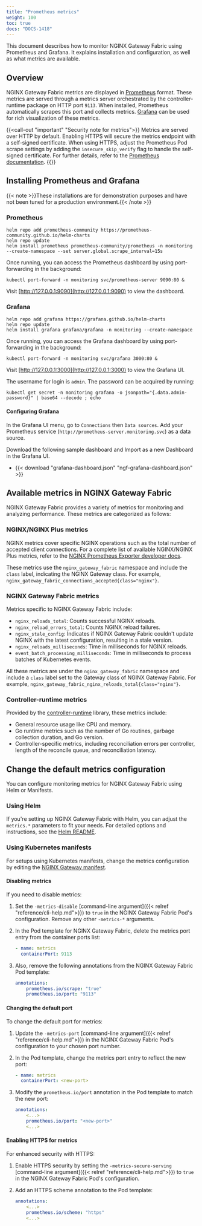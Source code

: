 ```yaml
---
title: "Prometheus metrics"
weight: 100
toc: true
docs: "DOCS-1418"
---
```


This document describes how to monitor NGINX Gateway Fabric using Prometheus and Grafana. It explains installation and configuration, as well as what metrics are available.

## Overview

NGINX Gateway Fabric metrics are displayed in [Prometheus](https://prometheus.io/) format. These metrics are served through a metrics server orchestrated by the controller-runtime package on HTTP port `9113`. When installed, Prometheus automatically scrapes this port and collects metrics. [Grafana](https://grafana.com/) can be used for rich visualization of these metrics.

{{<call-out "important" "Security note for metrics">}}
Metrics are served over HTTP by default. Enabling HTTPS will secure the metrics endpoint with a self-signed certificate. When using HTTPS, adjust the Prometheus Pod scrape settings by adding the `insecure_skip_verify` flag to handle the self-signed certificate. For further details, refer to the [Prometheus documentation](https://prometheus.io/docs/prometheus/latest/configuration/configuration/#tls_config).
{{</call-out>}}

## Installing Prometheus and Grafana

{{< note >}}These installations are for demonstration purposes and have not been tuned for a production environment.{{< /note >}}

### Prometheus

```shell
helm repo add prometheus-community https://prometheus-community.github.io/helm-charts
helm repo update
helm install prometheus prometheus-community/prometheus -n monitoring --create-namespace --set server.global.scrape_interval=15s
```

Once running, you can access the Prometheus dashboard by using port-forwarding in the background:

```shell
kubectl port-forward -n monitoring svc/prometheus-server 9090:80 &
```

Visit [http://127.0.0.1:9090](http://127.0.0.1:9090) to view the dashboard.

### Grafana


```shell
helm repo add grafana https://grafana.github.io/helm-charts
helm repo update
helm install grafana grafana/grafana -n monitoring --create-namespace
```

Once running, you can access the Grafana dashboard by using port-forwarding in the background:

```shell
kubectl port-forward -n monitoring svc/grafana 3000:80 &
```

Visit [http://127.0.0.1:3000](http://127.0.0.1:3000) to view the Grafana UI.

The username for login is `admin`. The password can be acquired by running:

```shell
kubectl get secret -n monitoring grafana -o jsonpath="{.data.admin-password}" | base64 --decode ; echo
```

#### Configuring Grafana

In the Grafana UI menu, go to `Connections` then `Data sources`. Add your Prometheus service (`http://prometheus-server.monitoring.svc`) as a data source.

Download the following sample dashboard and Import as a new Dashboard in the Grafana UI.

- {{< download "grafana-dashboard.json" "ngf-grafana-dashboard.json" >}}

## Available metrics in NGINX Gateway Fabric

NGINX Gateway Fabric provides a variety of metrics for monitoring and analyzing performance. These metrics are categorized as follows:

### NGINX/NGINX Plus metrics

NGINX metrics cover specific NGINX operations such as the total number of accepted client connections. For a complete list of available NGINX/NGINX Plus metrics, refer to the [NGINX Prometheus Exporter developer docs](https://github.com/nginxinc/nginx-prometheus-exporter#exported-metrics).

These metrics use the `nginx_gateway_fabric` namespace and include the `class` label, indicating the NGINX Gateway class. For example, `nginx_gateway_fabric_connections_accepted{class="nginx"}`.

### NGINX Gateway Fabric metrics

Metrics specific to NGINX Gateway Fabric include:

- `nginx_reloads_total`: Counts successful NGINX reloads.
- `nginx_reload_errors_total`: Counts NGINX reload failures.
- `nginx_stale_config`: Indicates if NGINX Gateway Fabric couldn't update NGINX with the latest configuration, resulting in a stale version.
- `nginx_reloads_milliseconds`: Time in milliseconds for NGINX reloads.
- `event_batch_processing_milliseconds`: Time in milliseconds to process batches of Kubernetes events.

All these metrics are under the `nginx_gateway_fabric` namespace and include a `class` label set to the Gateway class of NGINX Gateway Fabric. For example, `nginx_gateway_fabric_nginx_reloads_total{class="nginx"}`.

### Controller-runtime metrics

Provided by the [controller-runtime](https://github.com/kubernetes-sigs/controller-runtime) library, these metrics include:

- General resource usage like CPU and memory.
- Go runtime metrics such as the number of Go routines, garbage collection duration, and Go version.
- Controller-specific metrics, including reconciliation errors per controller, length of the reconcile queue, and reconciliation latency.

## Change the default metrics configuration

You can configure monitoring metrics for NGINX Gateway Fabric using Helm or Manifests.

### Using Helm

If you're setting up NGINX Gateway Fabric with Helm, you can adjust the `metrics.*` parameters to fit your needs. For detailed options and instructions, see the [Helm README](/charts/nginx-gateway-fabric/README.md).

### Using Kubernetes manifests

For setups using Kubernetes manifests, change the metrics configuration by editing the [NGINX Gateway manifest](/deploy/manifests/nginx-gateway.yaml).

#### Disabling metrics

If you need to disable metrics:

1. Set the `-metrics-disable` [command-line argument]({{< relref "reference/cli-help.md">}}) to `true` in the NGINX Gateway Fabric Pod's configuration. Remove any other `-metrics-*` arguments.
2. In the Pod template for NGINX Gateway Fabric, delete the metrics port entry from the container ports list:

    ```yaml
    - name: metrics
      containerPort: 9113
    ```

3. Also, remove the following annotations from the NGINX Gateway Fabric Pod template:

    ```yaml
    annotations:
        prometheus.io/scrape: "true"
        prometheus.io/port: "9113"
    ```

#### Changing the default port

To change the default port for metrics:

1. Update the `-metrics-port` [command-line argument]({{< relref "reference/cli-help.md">}}) in the NGINX Gateway Fabric Pod's configuration to your chosen port number.
2. In the Pod template, change the metrics port entry to reflect the new port:

    ```yaml
    - name: metrics
      containerPort: <new-port>
    ```

3. Modify the `prometheus.io/port` annotation in the Pod template to match the new port:

    ```yaml
    annotations:
        <...>
        prometheus.io/port: "<new-port>"
        <...>
    ```

#### Enabling HTTPS for metrics

For enhanced security with HTTPS:

1. Enable HTTPS security by setting the `-metrics-secure-serving` [command-line argument]({{< relref "reference/cli-help.md">}}) to `true` in the NGINX Gateway Fabric Pod's configuration.

2. Add an HTTPS scheme annotation to the Pod template:

    ```yaml
    annotations:
        <...>
        prometheus.io/scheme: "https"
        <...>
    ```
